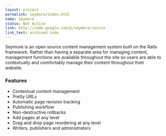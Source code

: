 ```yaml
---
layout: project
permalink: seymore/index.html
name: Seymore
status: Not Active
link: http://code.google.com/p/seymore/source
link_text: archived code
---
```


Seymore is an open source content management system built on the Rails 
framework. Rather than having a separate area for managing content, management 
functions are available throughout the site so users are able to contextually 
and comfortably manage their content throughout their website.

### Features

* Contextual content management
* Pretty URLs
* Automatic page revision tracking
* Publishing workflow
* Non-destructive rollbacks
* Add pages at any level
* Drag and drop page reordering at any level
* Writers, publishers and administrators